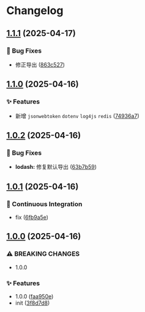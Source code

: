 # Changelog

## [1.1.1](https://github.com/KarinJS/esmify/compare/lodash-v1.1.0...lodash-v1.1.1) (2025-04-17)


### 🐛 Bug Fixes

* 修正导出 ([863c527](https://github.com/KarinJS/esmify/commit/863c5277ce43452de4f98214b9d25df28ea121b6))

## [1.1.0](https://github.com/KarinJS/esmify/compare/lodash-v1.0.2...lodash-v1.1.0) (2025-04-16)


### ✨ Features

* 新增 `jsonwebtoken` `dotenv`  `log4js` `redis` ([74936a7](https://github.com/KarinJS/esmify/commit/74936a743a329d2c21b504ca37090c21d7bfcb7f))

## [1.0.2](https://github.com/KarinJS/esmify/compare/lodash-v1.0.1...lodash-v1.0.2) (2025-04-16)


### 🐛 Bug Fixes

* **lodash:** 修复默认导出 ([63b7b59](https://github.com/KarinJS/esmify/commit/63b7b596deaa225edb3425e7552c2a625a2529b6))

## [1.0.1](https://github.com/KarinJS/esmify/compare/lodash-v1.0.0...lodash-v1.0.1) (2025-04-16)


### 🎡 Continuous Integration

* fix ([6fb9a5e](https://github.com/KarinJS/esmify/commit/6fb9a5e68667deb1c4ab48a58c11bb2a2dd12b76))

## [1.0.0](https://github.com/KarinJS/esmify/compare/lodash-v0.0.1...lodash-v1.0.0) (2025-04-16)


### ⚠ BREAKING CHANGES

* 1.0.0

### ✨ Features

* 1.0.0 ([faa950e](https://github.com/KarinJS/esmify/commit/faa950e0504a9893c84653b8a8ae4807969ff11a))
* init ([3f8d7d8](https://github.com/KarinJS/esmify/commit/3f8d7d8ad56c7b221fa2d19321f632df65f131ab))
